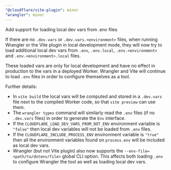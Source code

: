 ```yaml
---
"@cloudflare/vite-plugin": minor
"wrangler": minor
---
```


Add support for loading local dev vars from .env files

If there are no `.dev.vars` or `.dev.vars.<environment>` files, when running Wrangler or the Vite plugin in local development mode,
they will now try to load additional local dev vars from `.env`, `.env.local`, `.env.<environment>` and `.env.<environment>.local` files.

These loaded vars are only for local development and have no effect in production to the vars in a deployed Worker.
Wrangler and Vite will continue to load `.env` files in order to configure themselves as a tool.

Further details:

- In `vite build` the local vars will be computed and stored in a `.dev.vars` file next to the compiled Worker code, so that `vite preview` can use them.
- The `wrangler types` command will similarly read the `.env` files (if no `.dev.vars` files) in order to generate the `Env` interface.
- If the `CLOUDFLARE_LOAD_DEV_VARS_FROM_DOT_ENV` environment variable is `"false"` then local dev variables will not be loaded from `.env` files.
- If the `CLOUDFLARE_INCLUDE_PROCESS_ENV` environment variable is `"true"` then all the environment variables found on `process.env` will be included as local dev vars.
- Wrangler (but not Vite plugin) also now supports the `--env-file=<path/to/dotenv/file>` global CLI option. This affects both loading `.env` to configure Wrangler the tool as well as loading local dev vars.

